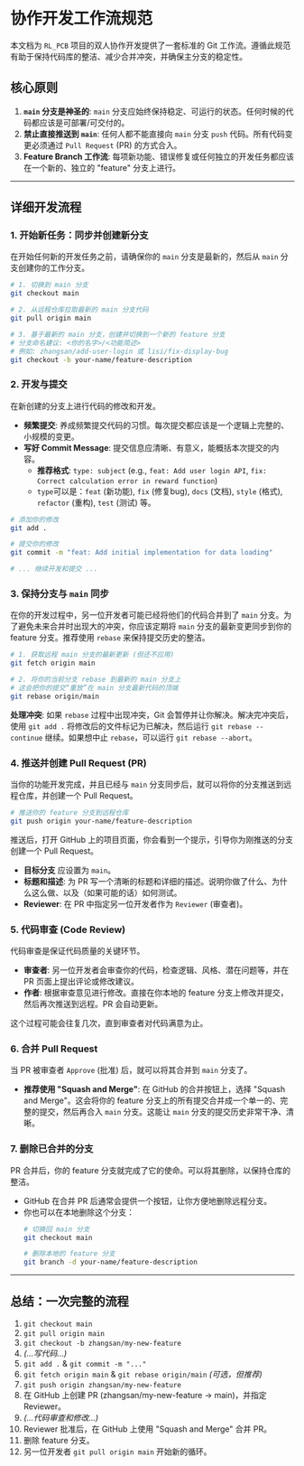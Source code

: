 # 协作开发工作流规范

本文档为 `RL_PCB` 项目的双人协作开发提供了一套标准的 Git 工作流。遵循此规范有助于保持代码库的整洁、减少合并冲突，并确保主分支的稳定性。

## 核心原则

1.  **`main` 分支是神圣的**: `main` 分支应始终保持稳定、可运行的状态。任何时候的代码都应该是可部署/可交付的。
2.  **禁止直接推送到 `main`**: 任何人都不能直接向 `main` 分支 `push` 代码。所有代码变更必须通过 `Pull Request` (PR) 的方式合入。
3.  **Feature Branch 工作流**: 每项新功能、错误修复或任何独立的开发任务都应该在一个新的、独立的 "feature" 分支上进行。

---

## 详细开发流程

### 1. 开始新任务：同步并创建新分支

在开始任何新的开发任务之前，请确保你的 `main` 分支是最新的，然后从 `main` 分支创建你的工作分支。

```bash
# 1. 切换到 main 分支
git checkout main

# 2. 从远程仓库拉取最新的 main 分支代码
git pull origin main

# 3. 基于最新的 main 分支，创建并切换到一个新的 feature 分支
# 分支命名建议: <你的名字>/<功能简述>
# 例如: zhangsan/add-user-login 或 lisi/fix-display-bug
git checkout -b your-name/feature-description
```

### 2. 开发与提交

在新创建的分支上进行代码的修改和开发。

*   **频繁提交**: 养成频繁提交代码的习惯。每次提交都应该是一个逻辑上完整的、小规模的变更。
*   **写好 Commit Message**: 提交信息应清晰、有意义，能概括本次提交的内容。
    *   **推荐格式**: `type: subject` (e.g., `feat: Add user login API`, `fix: Correct calculation error in reward function`)
    *   `type`可以是：`feat` (新功能), `fix` (修复bug), `docs` (文档), `style` (格式), `refactor` (重构), `test` (测试) 等。

```bash
# 添加你的修改
git add .

# 提交你的修改
git commit -m "feat: Add initial implementation for data loading"

# ... 继续开发和提交 ...
```

### 3. 保持分支与 `main` 同步

在你的开发过程中，另一位开发者可能已经将他们的代码合并到了 `main` 分支。为了避免未来合并时出现大的冲突，你应该定期将 `main` 分支的最新变更同步到你的 feature 分支。推荐使用 `rebase` 来保持提交历史的整洁。

```bash
# 1. 获取远程 main 分支的最新更新 (但还不应用)
git fetch origin main

# 2. 将你的当前分支 rebase 到最新的 main 分支上
# 这会把你的提交“重放”在 main 分支最新代码的顶端
git rebase origin/main
```

**处理冲突**: 如果 `rebase` 过程中出现冲突，Git 会暂停并让你解决。解决完冲突后，使用 `git add .` 将修改后的文件标记为已解决，然后运行 `git rebase --continue` 继续。如果想中止 `rebase`，可以运行 `git rebase --abort`。

### 4. 推送并创建 Pull Request (PR)

当你的功能开发完成，并且已经与 `main` 分支同步后，就可以将你的分支推送到远程仓库，并创建一个 Pull Request。

```bash
# 推送你的 feature 分支到远程仓库
git push origin your-name/feature-description
```

推送后，打开 GitHub 上的项目页面，你会看到一个提示，引导你为刚推送的分支创建一个 Pull Request。

*   **目标分支** 应设置为 `main`。
*   **标题和描述**: 为 PR 写一个清晰的标题和详细的描述。说明你做了什么、为什么这么做、以及（如果可能的话）如何测试。
*   **Reviewer**: 在 PR 中指定另一位开发者作为 `Reviewer` (审查者)。

### 5. 代码审查 (Code Review)

代码审查是保证代码质量的关键环节。

*   **审查者**: 另一位开发者会审查你的代码，检查逻辑、风格、潜在问题等，并在 PR 页面上提出评论或修改建议。
*   **作者**: 根据审查意见进行修改。直接在你本地的 feature 分支上修改并提交，然后再次推送到远程。PR 会自动更新。

这个过程可能会往复几次，直到审查者对代码满意为止。

### 6. 合并 Pull Request

当 PR 被审查者 `Approve` (批准) 后，就可以将其合并到 `main` 分支了。

*   **推荐使用 "Squash and Merge"**: 在 GitHub 的合并按钮上，选择 "Squash and Merge"。这会将你的 feature 分支上的所有提交合并成一个单一的、完整的提交，然后再合入 `main` 分支。这能让 `main` 分支的提交历史非常干净、清晰。

### 7. 删除已合并的分支

PR 合并后，你的 feature 分支就完成了它的使命。可以将其删除，以保持仓库的整洁。

*   GitHub 在合并 PR 后通常会提供一个按钮，让你方便地删除远程分支。
*   你也可以在本地删除这个分支：
    ```bash
    # 切换回 main 分支
    git checkout main

    # 删除本地的 feature 分支
    git branch -d your-name/feature-description
    ```

---

## 总结：一次完整的流程

1.  `git checkout main`
2.  `git pull origin main`
3.  `git checkout -b zhangsan/my-new-feature`
4.  *(...写代码...)*
5.  `git add .` & `git commit -m "..."`
6.  `git fetch origin main` & `git rebase origin/main` *(可选，但推荐)*
7.  `git push origin zhangsan/my-new-feature`
8.  在 GitHub 上创建 PR (zhangsan/my-new-feature -> main)，并指定 Reviewer。
9.  *(...代码审查和修改...)*
10. Reviewer 批准后，在 GitHub 上使用 "Squash and Merge" 合并 PR。
11. 删除 feature 分支。
12. 另一位开发者 `git pull origin main` 开始新的循环。 

